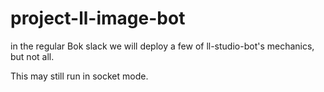 # project-ll-image-bot

in the regular Bok slack we will deploy a few of ll-studio-bot's mechanics, but not all.

This may still run in socket mode.

